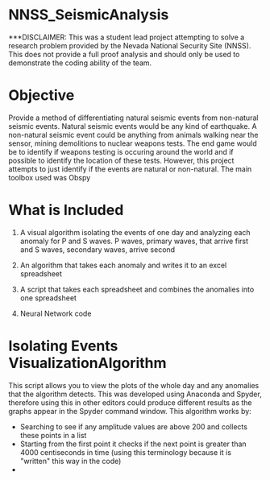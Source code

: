 # NNSS_SeismicAnalysis
***DISCLAIMER: This was a student lead project attempting to solve a research problem provided by the Nevada National Security Site (NNSS). This does not provide a full proof analysis and should only be used to demonstrate the coding ability of the team. 

# Objective
Provide a method of differentiating natural seismic events from non-natural seismic events. Natural seismic events would be any kind of earthquake. A non-natural seismic event could be anything from animals walking near the sensor, mining demolitions to nuclear weapons tests. The end game would be to identify if weapons testing is occuring around the world and if possible to identify the location of these tests. However, this project attempts to just identify if the events are natural or non-natural. The main toolbox used was Obspy

# What is Included
1. A visual algorithm isolating the events of one day and analyzing each anomaly for P and S waves. P waves, primary waves, that arrive first and S waves, secondary waves, arrive second

2. An algorithm that takes each anomaly and writes it to an excel spreadsheet

3. A script that takes each spreadsheet and combines the anomalies into one spreadsheet

4. Neural Network code


# Isolating Events VisualizationAlgorithm
This script allows you to view the plots of the whole day and any anomalies that the  algorithm detects. This was developed using Anaconda and Spyder, therefore using this in other editors could produce different results as the graphs appear in the Spyder command window. This algorithm works by:
- Searching to see if any amplitude values are above 200 and collects these points in a list
- Starting from the first point it checks if the next point is greater than 4000 centiseconds in time (using this terminology because it is "written" this way in the code) 
- 
